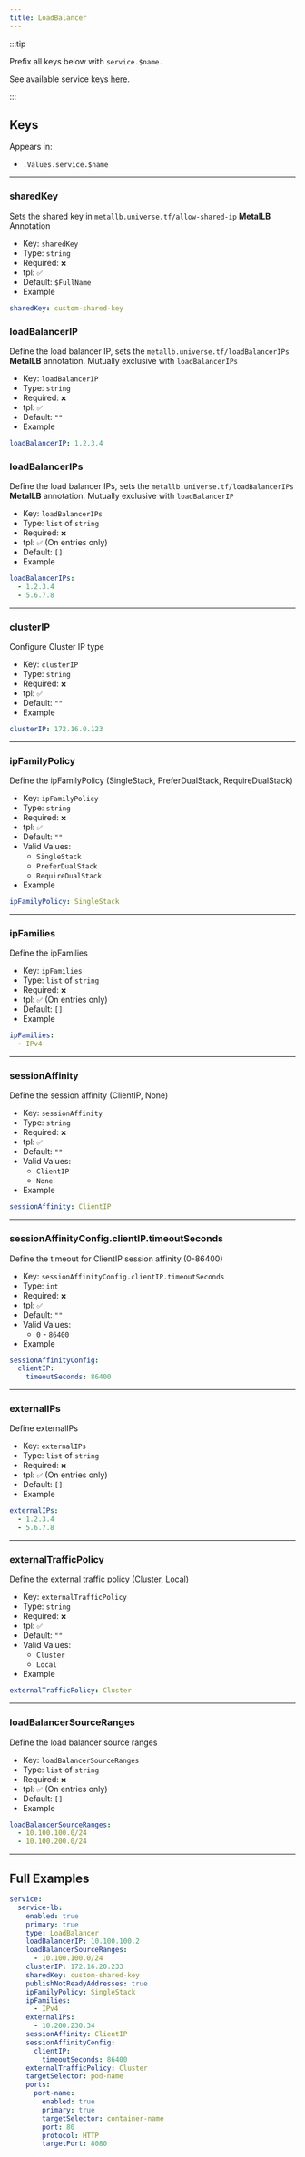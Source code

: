 ```yaml
---
title: LoadBalancer
---
```


:::tip

Prefix all keys below with `service.$name.`

See available service keys [here](./index.md).

:::

## Keys

Appears in:

- `.Values.service.$name`

---

### sharedKey

Sets the shared key in `metallb.universe.tf/allow-shared-ip` **MetalLB** Annotation

- Key: `sharedKey`
- Type: `string`
- Required: `❌`
- tpl: `✅`
- Default: `$FullName`
- Example

```yaml
sharedKey: custom-shared-key
```

### loadBalancerIP

Define the load balancer IP, sets the `metallb.universe.tf/loadBalancerIPs` **MetalLB** annotation. Mutually exclusive with `loadBalancerIPs`

- Key: `loadBalancerIP`
- Type: `string`
- Required: `❌`
- tpl: `✅`
- Default: `""`
- Example

```yaml
loadBalancerIP: 1.2.3.4
```

### loadBalancerIPs

Define the load balancer IPs, sets the `metallb.universe.tf/loadBalancerIPs` **MetalLB** annotation. Mutually exclusive with `loadBalancerIP`

- Key: `loadBalancerIPs`
- Type: `list` of `string`
- Required: `❌`
- tpl: `✅` (On entries only)
- Default: `[]`
- Example

```yaml
loadBalancerIPs:
  - 1.2.3.4
  - 5.6.7.8
```

---

### clusterIP

Configure Cluster IP type

- Key: `clusterIP`
- Type: `string`
- Required: `❌`
- tpl: `✅`
- Default: `""`
- Example

```yaml
clusterIP: 172.16.0.123
```

---

### ipFamilyPolicy

Define the ipFamilyPolicy (SingleStack, PreferDualStack, RequireDualStack)

- Key: `ipFamilyPolicy`
- Type: `string`
- Required: `❌`
- tpl: `✅`
- Default: `""`
- Valid Values:
  - `SingleStack`
  - `PreferDualStack`
  - `RequireDualStack`
- Example

```yaml
ipFamilyPolicy: SingleStack
```

---

### ipFamilies

Define the ipFamilies

- Key: `ipFamilies`
- Type: `list` of `string`
- Required: `❌`
- tpl: `✅` (On entries only)
- Default: `[]`
- Example

```yaml
ipFamilies:
  - IPv4
```

---

### sessionAffinity

Define the session affinity (ClientIP, None)

- Key: `sessionAffinity`
- Type: `string`
- Required: `❌`
- tpl: `✅`
- Default: `""`
- Valid Values:
  - `ClientIP`
  - `None`
- Example

```yaml
sessionAffinity: ClientIP
```

---

### sessionAffinityConfig.clientIP.timeoutSeconds

Define the timeout for ClientIP session affinity (0-86400)

- Key: `sessionAffinityConfig.clientIP.timeoutSeconds`
- Type: `int`
- Required: `❌`
- tpl: `✅`
- Default: `""`
- Valid Values:
  - `0` - `86400`
- Example

```yaml
sessionAffinityConfig:
  clientIP:
    timeoutSeconds: 86400
```

---

### externalIPs

Define externalIPs

- Key: `externalIPs`
- Type: `list` of `string`
- Required: `❌`
- tpl: `✅` (On entries only)
- Default: `[]`
- Example

```yaml
externalIPs:
  - 1.2.3.4
  - 5.6.7.8
```

---

### externalTrafficPolicy

Define the external traffic policy (Cluster, Local)

- Key: `externalTrafficPolicy`
- Type: `string`
- Required: `❌`
- tpl: `✅`
- Default: `""`
- Valid Values:
  - `Cluster`
  - `Local`
- Example

```yaml
externalTrafficPolicy: Cluster
```

---

### loadBalancerSourceRanges

Define the load balancer source ranges

- Key: `loadBalancerSourceRanges`
- Type: `list` of `string`
- Required: `❌`
- tpl: `✅` (On entries only)
- Default: `[]`
- Example

```yaml
loadBalancerSourceRanges:
  - 10.100.100.0/24
  - 10.100.200.0/24
```

---

## Full Examples

```yaml
service:
  service-lb:
    enabled: true
    primary: true
    type: LoadBalancer
    loadBalancerIP: 10.100.100.2
    loadBalancerSourceRanges:
      - 10.100.100.0/24
    clusterIP: 172.16.20.233
    sharedKey: custom-shared-key
    publishNotReadyAddresses: true
    ipFamilyPolicy: SingleStack
    ipFamilies:
      - IPv4
    externalIPs:
      - 10.200.230.34
    sessionAffinity: ClientIP
    sessionAffinityConfig:
      clientIP:
        timeoutSeconds: 86400
    externalTrafficPolicy: Cluster
    targetSelector: pod-name
    ports:
      port-name:
        enabled: true
        primary: true
        targetSelector: container-name
        port: 80
        protocol: HTTP
        targetPort: 8080
```
